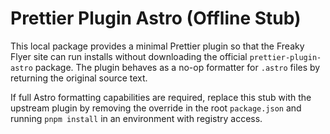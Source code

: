 # Prettier Plugin Astro (Offline Stub)

This local package provides a minimal Prettier plugin so that the Freaky Flyer site can run installs without downloading the official `prettier-plugin-astro` package. The plugin behaves as a no-op formatter for `.astro` files by returning the original source text.

If full Astro formatting capabilities are required, replace this stub with the upstream plugin by removing the override in the root `package.json` and running `pnpm install` in an environment with registry access.
